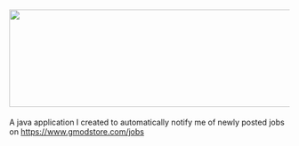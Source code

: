 # <img src="https://i.gyazo.com/74236bbea6531512a542afd2e4113eb6.png" height="175" width="700">
A java application I created to automatically notify me of newly posted jobs on https://www.gmodstore.com/jobs




